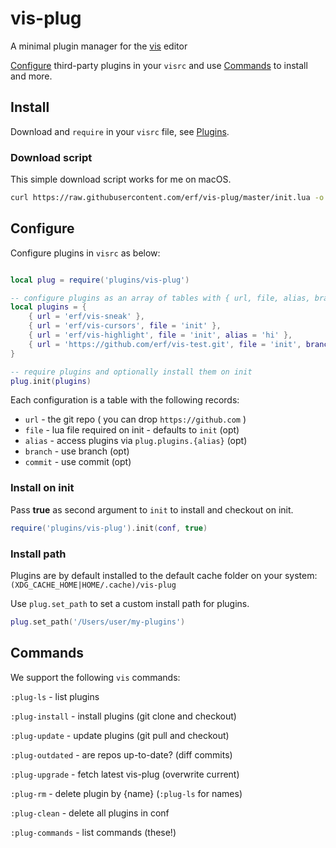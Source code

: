 # vis-plug

A minimal plugin manager for the [vis](https://github.com/martanne/vis) editor

[Configure](#Configure) third-party plugins in your `visrc` and use [Commands](#Commands) to install and more.

## Install

Download and `require` in your `visrc` file, see [Plugins](https://github.com/martanne/vis/wiki/Plugins).

### Download script

This simple download script works for me on macOS.

```bash
curl https://raw.githubusercontent.com/erf/vis-plug/master/init.lua -o $HOME/.config/vis/plugins/vis-plug/init.lua --create-dirs
```

## Configure

Configure plugins in `visrc` as below:

```Lua

local plug = require('plugins/vis-plug')

-- configure plugins as an array of tables with { url, file, alias, branch, commit }
local plugins = {
	{ url = 'erf/vis-sneak' },
	{ url = 'erf/vis-cursors', file = 'init' },
	{ url = 'erf/vis-highlight', file = 'init', alias = 'hi' },
	{ url = 'https://github.com/erf/vis-test.git', file = 'init', branch = 'other' },
}

-- require plugins and optionally install them on init
plug.init(plugins)
```

Each configuration is a table with the following records:

- `url` - the git repo ( you can drop `https://github.com` )
- `file` - lua file required on init - defaults to `init` (opt)
- `alias` - access plugins via `plug.plugins.{alias}` (opt)
- `branch` - use branch (opt)
- `commit` - use commit (opt)

### Install on init

Pass **true** as second argument to `init` to install and checkout on init.

```Lua
require('plugins/vis-plug').init(conf, true)
```

### Install path

Plugins are by default installed to the default cache folder on your system: 
`(XDG_CACHE_HOME|HOME/.cache)/vis-plug`

Use `plug.set_path` to set a custom install path for plugins.

```Lua
plug.set_path('/Users/user/my-plugins')
```

## Commands

We support the following `vis` commands:

`:plug-ls` - list plugins

`:plug-install` - install plugins (git clone and checkout)

`:plug-update` - update plugins (git pull and checkout)

`:plug-outdated` - are repos up-to-date? (diff commits)

`:plug-upgrade` - fetch latest vis-plug (overwrite current)

`:plug-rm` - delete plugin by {name} (`:plug-ls` for names)

`:plug-clean` - delete all plugins in conf

`:plug-commands` - list commands (these!)
